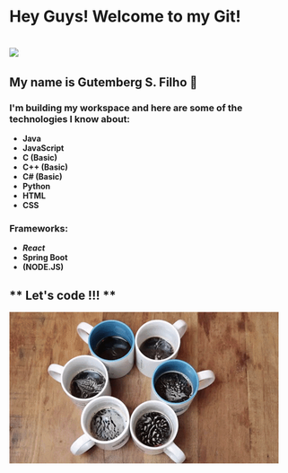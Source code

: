 # <h1>Hey Guys! Welcome to my Git!<h1>
  ![](giphy.gif)
## <p>My name is <strong>Gutemberg S. Filho</strong> 🖖</p>
  
### I'm building my workspace and here are some of the technologies I know about:

  -  <strong> Java </strong> 
  -  <strong> JavaScript <strong> 
  -  <strong> C (Basic) <strong>
  -  <strong> C++ (Basic) <strong> 
  -  <strong> C# (Basic) <strong>
  -  <strong> Python <strong> 
  -  <strong> HTML <strong>
  -  <strong> CSS <strong>

### Frameworks:

  - <em>React</em>
  - Spring Boot
  - (NODE.JS)

## ** Let's code !!! **

![](giphy2.gif)

<!--
**GitBerg/GitBerg** is a ✨ _special_ ✨ repository because its `README.md` (this file) appears on your GitHub profile.

Here are some ideas to get you started:

- 🔭 I’m currently working on ...
- 🌱 I’m currently learning ...
- 👯 I’m looking to collaborate on ...
- 🤔 I’m looking for help with ...
- 💬 Ask me about ...
- 📫 How to reach me: ...
- 😄 Pronouns: ...
- ⚡ Fun fact: ...
-->
